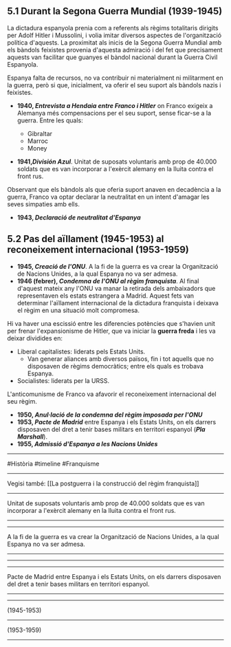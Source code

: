 ## 5.1 Durant la Segona Guerra Mundial (1939-1945)
La dictadura espanyola prenia com a referents als règims totalitaris dirigits per Adolf Hitler i Mussolini, i volia imitar diversos aspectes de l'organització política d'aquests. La proximitat als inicis de la Segona Guerra Mundial amb els bàndols feixistes provenia d'aquesta admiració i del fet que precisament aquests van facilitar que guanyes el bàndol nacional durant la Guerra Civil Espanyola.

Espanya falta de recursos, no va contribuir ni materialment ni militarment en la guerra, però si que, inicialment, va oferir el seu suport als bàndols nazis i feixistes.
- **1940, *Entrevista a Hendaia entre Franco i Hitler*** on Franco exigeix a Alemanya més compensacions per el seu suport, sense ficar-se a la guerra. Entre les quals:
	- Gibraltar
	- Marroc
	- Money

- **1941,*División Azul***. Unitat de suposats voluntaris amb prop de 40.000 soldats que es van incorporar a l'exèrcit alemany en la lluita contra el front rus.

Observant que els bàndols als que oferia suport anaven en decadència a la guerra, Franco va optar declarar la neutralitat en un intent d'amagar les seves simpaties amb ells.
- **1943, *Declaració de neutralitat d'Espanya***

## 5.2 Pas del aïllament (1945-1953) al reconeixement internacional (1953-1959)
- **1945, *Creació de l'ONU***. A la fi de la guerra es va crear la Organització de Nacions Unides, a la qual Espanya no va ser admesa.
- **1946 (febrer), *Condemna de l'ONU al règim franquista***. Al final d'aquest mateix any l'ONU va manar la retirada dels ambaixadors que representaven els estats estrangera a Madrid.
Aquest fets van determinar l'aïllament internacional de la dictadura franquista i deixava el règim en una situació molt compromesa. 

Hi va haver una escissió entre les diferencies potències que s'havien unit per frenar l'expansionisme de Hitler, que va iniciar la **guerra freda** i les va deixar dividides en:
- Liberal capitalistes: liderats pels Estats Units.
	- Van generar aliances amb diversos països, fin i tot aquells que no disposaven de règims democràtics; entre els quals es trobava Espanya.
- Socialistes: liderats per la URSS.

L'anticomunisme de Franco va afavorir el reconeixement internacional del seu règim.
- **1950, *Anul·lació de la condemna del règim imposada per l'ONU***
- **1953, *Pacte de Madrid*** entre Espanya i els Estats Units, on els darrers disposaven del dret a tenir bases militars en territori espanyol (***Pla Marshall***).
- **1955, *Admissió d'Espanya a les Nacions Unides***
___
#Història #timeline #Franquisme
____
Vegisi també: [[La postguerra i la construcció del règim franquista]]

<span
class='ob-timelines' 
data-date='1940-00-00-00' 
data-title="Entrevista de franco amb Hitler a Hendaia"
data-class="orange"
data-img = 'Història\Attachments\Franco+Hitler,Hendaia 1940.png'
data-type='box' > 
</span>
___
<span
class='ob-timelines' 
data-date='1941-00-00-00' 
data-title="Enviament a la guerra a la División Azul"
data-class="orange" 
data-type='box' > 
Unitat de suposats voluntaris amb prop de 40.000 soldats que es van incorporar a l'exèrcit alemany en la lluita contra el front rus.
</span>
___
<span
class='ob-timelines' 
data-date='1943-00-00-00' 
data-title="Declaració de neutralitat d'Espanya"
data-class="orange" 
data-type='box' > 
</span>
___
<span
class='ob-timelines' 
data-date='1945-00-00-00' 
data-title="Creació de l'ONU"
data-class="orange" 
data-type='box' > 
 A la fi de la guerra es va crear la Organització de Nacions Unides, a la qual Espanya no va ser admesa.
</span>
___
<span
class='ob-timelines' 
data-date='1946-02-00-00' 
data-title="Condemna de l'ONU al règim franquista"
data-class="orange" 
data-type='box' > 
</span>
___
<span
class='ob-timelines' 
data-date='1950-00-00-00' 
data-title="Anul·lació de la condemna del règim imposada per l'ONU"
data-class="orange" 
data-type='box' > 
</span>
___
<span
class='ob-timelines' 
data-date='1953-00-00-00' 
data-title="Pacte de Madrid"
data-class="orange" 
data-type='box' > 
Pacte de Madrid entre Espanya i els Estats Units, on els darrers disposaven del dret a tenir bases militars en territori espanyol.
</span>
___
<span
class='ob-timelines' 
data-date='1955-00-00-00' 
data-title="Admissió d'Espanya a l'ONU"
data-class="orange" 
data-type='box' > 
</span>
___
<span
class='ob-timelines' 
data-date='1945-00-00-00' 
data-title="Aïllament Internacional d'Espanya"
data-class="orange" 
data-type='range'
data-end='1953-00-00-00' > 
(1945-1953)
</span>
___
<span
class='ob-timelines' 
data-date='1953-00-00-00' 
data-title="Reconeixement internacional"
data-class="red" 
data-type='range'
data-end='1959-00-00-00'> 
(1953-1959)
</span>
___